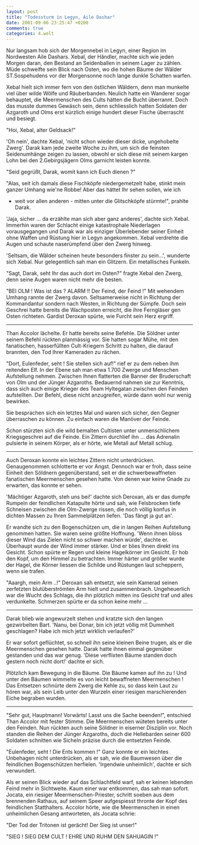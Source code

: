 ```yaml
---
layout: post
title: "Todessturm in Legyn, Aile Dashar"
date: 2001-09-06 23:25:47 +0200
comments: true
categories: 4.welt
---
```


Nur langsam hob sich der Morgennebel in Legyn, einer Region im
Nordwesten Aile
Dashars. Xebal, der Händler, machte sich wie jeden Morgen daran, den
Bestand
an Seidenballen in seinem Lager zu zählen. Müde schweifte sein Blick
nach
Osten, wo die hohen Bäume der Wälder ST.Sospehudens vor der
Morgensonne noch
lange dunkle Schatten warfen.

<!-- more -->
Xebal hielt sich immer fern von den östlichen Wäldern, denn man
munkelte viel
über wilde Wölfe und Räuberbanden. Neulich hatte ein Wanderer sogar
behauptet,
die Meermenschen des Cults hätten die Bucht überrannt. Doch das musste
dummes
Gewäsch sein, denn schliesslich hatten Soldaten der Azgaroth und Olms
erst
kürzlich einige hundert dieser Fische überrascht und besiegt.

"Hoi, Xebal, alter Geldsack!"

'Oh nein', dachte Xebal, 'nicht schon wieder dieser dicke, ungehobelte
Zwerg'.
Darak kam jede zweite Woche zu ihm, um sich die feinsten Seidenumhänge
zeigen
zu lassen, obwohl er sich diese mit seinem kargen Lohn bei den
2.Gebirgsjägern
Olms garnicht leisten konnte.

"Seid gegrüßt, Darak, womit kann ich Euch dienen ?"

"Alas, seit ich damals diese Fischköpfe niedergemetzelt habe, stinkt
mein
ganzer Umhang wie'ne Robbe! Aber das hättet Ihr sehen sollen, wie ich
- weit
vor allen anderen - mitten unter die Glitschköpfe stürmte!", prahlte
Darak.

'Jaja, sicher ... da erzählte man sich aber ganz anderes', dachte sich
Xebal.
Immerhin waren der Schlacht einige katastrophale Niederlagen
vorausgegangen
und Darak war als einziger Überlebender seiner Einheit ohne Waffen und
Rüstung
hier in Legyn angekommen. Xebal verdrehte die Augen und schaute
naserümpfend
über den Zwerg hinweg.

'Seltsam, die Wälder scheinen heute besonders finster zu sein...',
wunderte
sich Xebal. Nur gelegentlich sah man ein Glitzern. Ein metallisches
Funkeln.

"Sagt, Darak, seht Ihr das auch dort im Osten?" fragte Xebal den
Zwerg, denn
seine Augen waren nicht mehr die besten.

"BEI OLM ! Was ist das ? ALARM !! Der Feind, der Feind !"
Mit wehendem Umhang rannte der Zwerg davon. Seltsamerweise nicht in
Richtung
der Kommandantur sondern nach Westen, in Richtung der Sümpfe. Doch sein
Geschrei hatte bereits die Wachposten erreicht, die ihre Ferngläser
gen Osten
richteten. Gardist Deroxan spürte, wie Furcht sein Herz ergriff.

--------

Than Accolor lächelte. Er hatte bereits seine Befehle.
Die Söldner unter seinem Befehl rückten planmässig vor. Sie hatten
sogar Mühe, mit den fanatischen, hasserfüllten Cult-Kriegern Schritt
zu halten, die darauf brannten, den Tod Ihrer Kameraden zu rächen.

"Dort, Eulenfeder, seht ! Sie stellen sich auf!" rief er zu dem neben
ihm reitenden Elf. In der Ebene sah man etwa 1.700 Zwerge und Menschen
Aufstellung nehmen. Zwischen Ihnen flatterten die Banner der
Bruderschaft von
Olm und der Jünger Azgaroths. Bedauernd nahmen sie zur Kenntnis, dass
sich
auch einige Krieger des Team Hyltegatan zwischen den Feinden
aufstellten. Der
Befehl, diese nicht anzugreifen, würde dann wohl nur wenig bewirken.

Sie besprachen sich ein letztes Mal und waren sich sicher, den Gegner
überraschen zu können. Zu einfach waren die Manöver der Feinde.

Schon stürzten sich die wild bemalten Cultisten unter unmenschlichem
Kriegsgeschrei auf die Feinde. Ein Zittern durchlief ihn ... das
Adrenalin
pulsierte in seinem Körper, als er hörte, wie Metall auf Metall schlug.

--------

Auch Deroxan konnte ein leichtes Zittern nicht unterdrücken.
Genaugenommen
schlotterte er vor Angst. Dennoch war er froh, dass seine Einheit den
Söldnern
gegenüberstand, seit er die schwerbewaffneten fanatischen Meermenschen
gesehen
hatte. Von denen war keine Gnade zu erwarten, das konnte er sehen.

'Mächtiger Azgaroth, steh uns bei!' dachte sich Deroxan, als er das
dumpfe
Rumpeln der feindlichen Katapulte hörte und sah, wie Felsbrocken tiefe
Schneisen zwischen die Olm-Zwerge rissen, die noch völlig konfus in
dichten
Massen zu Ihren Sammelplätzen liefen. 'Das fängt ja gut an'.

Er wandte sich zu den Bogenschützen um, die in langen Reihen Aufstellung
genommen hatten. Sie waren seine größte Hoffnung. 'Wenn ihnen bloss
dieser
Wind das Zielen nicht so schwer machen würde', dachte er. Überhaupt
wurde der
Wind immer stärker. Und er blies Ihnen direkt ins Gesicht. Schon
spürte er
Regen und kleine Hagelkörner im Gesicht. Er hob den Kopf, um den
Himmel zu
betrachten. Immer härter und größer wurde der Hagel, die Körner
liessen die
Schilde und Rüstungen laut scheppern, wenn sie trafen.

"Aaargh, mein Arm ..!" Deroxan sah entsetzt, wie sein Kamerad seinen
zerfetzten blutüberströmten Arm hielt und zusammenbrach. Ungeheuerlich
war die Wucht des Schlags, die ihn plötzlich mitten ins Gesicht traf und
alles verdunkelte. Schmerzen spürte er da schon keine mehr ...

--------

Darak blieb wie angewurzelt stehen und kratzte sich den langen
gezwirbelten Bart. 'Nanu, bei Donar, bin ich jetzt völlig mit
Dummheit geschlagen? Habe ich mich jetzt wirklich verlaufen?'

Er war sofort geflüchtet, so schnell ihn seine kleinen Beine trugen,
als er die Meermenschen gesehen hatte. Darak hatte ihnen einmal
gegenüber gestanden und das war genug. 'Diese verflixten Bäume
standen doch gestern noch nicht dort!' dachte er sich.

Plötzlich kam Bewegung in die Bäume. Die Bäume kamen auf ihn zu !
Und unter den Bäumen wimmelte es von leicht bewaffneten Meermenschen !
Das Entsetzen schnürte dem Zwerg die Kehle zu, so dass kein Laut zu
hören war,
als sein Leib unter den Wurzeln einer riesigen marschierenden Eiche
begraben
wurden.

--------

"Sehr gut, Hauptmann! Vorwärts! Lasst uns die Sache beenden!",
entschied Than Accolor mit fester Stimme. Die Meermenschen wüteten
bereits unter den Feinden. Nun rückten auch seine Söldner in
eiserner Disziplin vor. Noch standen die Reihen der Jünger Azgaroths,
doch die Hellebarden seiner 600 Soldaten schnitten wie Sicheln
präzise durch die entsetzten Feinde.

"Eulenfeder, seht ! Die Ents kommen !" Ganz konnte er ein leichtes
Unbehagen nicht unterdrücken, als er sah, wie die Baumwesen über
die feindlichen Bogenschützen herfielen. 'Irgendwie unheimlich',
dachte er sich verwundert.

Als er seinen Blick wieder auf das Schlachtfeld warf, sah er keinen
lebenden Feind mehr in Sichtweite. Kaum einer war entkommen, das
sah man sofort. Jocata, ein riesiger Meermenschen-Priester, schritt
soeben aus dem brennenden Rathaus, auf seinem Speer aufgespiesst
thronte der Kopf des feindlichen Statthalters. Accolor hörte, wie
die Meermenschen in einen unheimlichen Gesang antworteten, als
Jocata schrie:

 "Der Tod der Tritonen ist gerächt! Der Sieg ist unser!"
 
  "SIEG ! SIEG DEM CULT ! EHRE UND RUHM DEN SAHUAGIN !"
  
